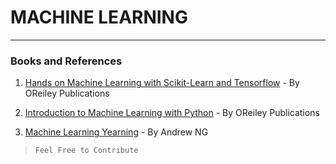 # MACHINE LEARNING
<hr>

### Books and References

1. [Hands on Machine Learning with Scikit-Learn and Tensorflow](https://drive.google.com/open?id=1qJM68MHKMAwsIuCaLoAhEnZVMMMgYlln) - By OReiley Publications

2. [Introduction to Machine Learning with Python](https://drive.google.com/open?id=1uCMRoC7jETCIbP9kDGlUKrZHOxth_krY) - By OReiley Publications

3. [Machine Learning Yearning](https://drive.google.com/open?id=1ebOMkxe6mlksRNvXmFRIv5AFW_Gp6J6S) - By Andrew NG

> ```
> Feel Free to Contribute
> ```
